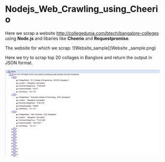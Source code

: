 # Nodejs_Web_Crawling_using_Cheerio

Here we scrap a website http://collegedunia.com/btech/bangalore-colleges using **Node.js** and libaries like **Cheerio** and **Requestpromise**.

The website for which we scrap:
![Website_sample](Website _sample.png)

Here we try to scrap top 20 collages in Banglore and return the output in JSON format.

![Output Sample](output_sample.png)
